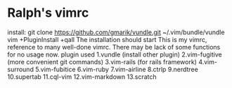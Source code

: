 # Ralph's vimrc
 install:
 	git clone https://github.com/gmarik/vundle.git ~/.vim/bundle/vundle
	vim +PluginInstall +qall
	The installation should start
 This is my vimrc, reference to many well-done vimrc.
 There may be lack of some functions for no usage now.
 plugin used
 1.vundle (install other plugin)
 2.vim-fugitive (more convenient git commands)
 3.vim-rails (for rails framework)
 4.vim-surround
 5.vim-fubitice
 6.vim-ruby
 7.vim-airline
 8.ctrlp
 9.nerdtree
 10.supertab
 11.cql-vim
 12.vim-markdown
 13.scratch

